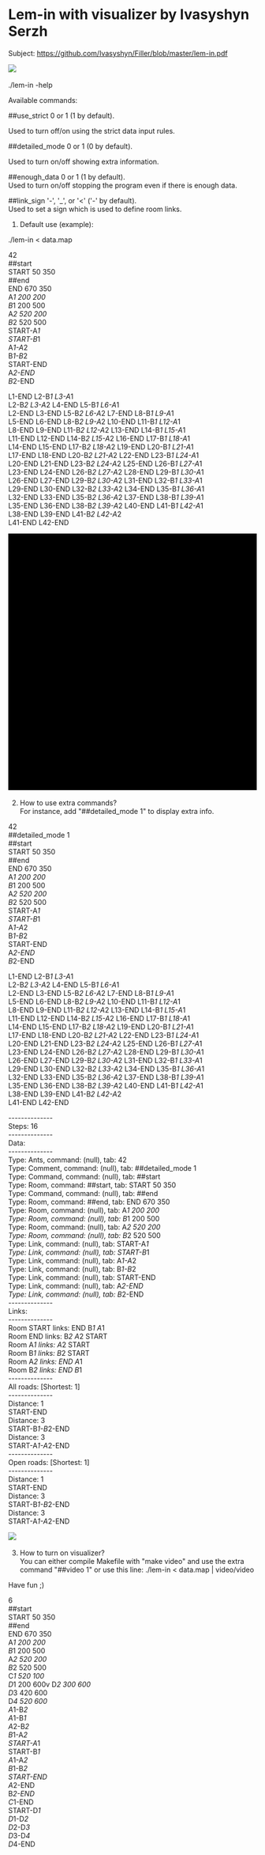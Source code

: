 # Lem-in with visualizer by Ivasyshyn Serzh
Subject: https://github.com/Ivasyshyn/Filler/blob/master/lem-in.pdf

<img src="https://github.com/Ivasyshyn/Lem_in/blob/master/gif3.gif"></img>

./lem-in -help<br />

Available commands:<br />

##use_strict    0 or 1 (1 by default).<br />

  Used to turn off/on using the strict data input rules.<br />

##detailed_mode 0 or 1 (0 by default).<br />

  Used to turn on/off showing extra information.<br />

##enough_data   0 or 1 (1 by default).<br />
  Used to turn on/off stopping the program even if there is enough data.<br />

##link_sign     '-', '_', or '<' ('-' by default).<br />
  Used to set a sign which is used to define room links.<br />


1. Default use (example):<br />

./lem-in < data.map<br />

42<br />
##start<br />
START 50 350<br />
##end<br />
END 670 350<br />
A*1 200 200<br />
B*1 200 500<br />
A*2 520 200<br />
B*2 520 500<br />
START-A*1<br />
START-B*1<br />
A*1-A*2<br />
B*1-B*2<br />
START-END<br />
A*2-END<br />
B*2-END<br />

L1-END L2-B*1 L3-A*1<br />
L2-B*2 L3-A*2 L4-END L5-B*1 L6-A*1<br />
L2-END L3-END L5-B*2 L6-A*2 L7-END L8-B*1 L9-A*1<br />
L5-END L6-END L8-B*2 L9-A*2 L10-END L11-B*1 L12-A*1<br />
L8-END L9-END L11-B*2 L12-A*2 L13-END L14-B*1 L15-A*1<br />
L11-END L12-END L14-B*2 L15-A*2 L16-END L17-B*1 L18-A*1<br />
L14-END L15-END L17-B*2 L18-A*2 L19-END L20-B*1 L21-A*1<br />
L17-END L18-END L20-B*2 L21-A*2 L22-END L23-B*1 L24-A*1<br />
L20-END L21-END L23-B*2 L24-A*2 L25-END L26-B*1 L27-A*1<br />
L23-END L24-END L26-B*2 L27-A*2 L28-END L29-B*1 L30-A*1<br />
L26-END L27-END L29-B*2 L30-A*2 L31-END L32-B*1 L33-A*1<br />
L29-END L30-END L32-B*2 L33-A*2 L34-END L35-B*1 L36-A*1<br />
L32-END L33-END L35-B*2 L36-A*2 L37-END L38-B*1 L39-A*1<br />
L35-END L36-END L38-B*2 L39-A*2 L40-END L41-B*1 L42-A*1<br />
L38-END L39-END L41-B*2 L42-A*2<br />
L41-END L42-END<br />

<img src="https://github.com/Ivasyshyn/Lem_in/blob/master/gif1.gif"></img>

2. How to use extra commands?<br />
For instance, add "##detailed_mode 1" to display extra info.<br />

42<br />
##detailed_mode 1<br />
##start<br />
START 50 350<br />
##end<br />
END 670 350<br />
A*1 200 200<br />
B*1 200 500<br />
A*2 520 200<br />
B*2 520 500<br />
START-A*1<br />
START-B*1<br />
A*1-A*2<br />
B*1-B*2<br />
START-END<br />
A*2-END<br />
B*2-END<br />

L1-END L2-B*1 L3-A*1<br />
L2-B*2 L3-A*2 L4-END L5-B*1 L6-A*1<br />
L2-END L3-END L5-B*2 L6-A*2 L7-END L8-B*1 L9-A*1<br />
L5-END L6-END L8-B*2 L9-A*2 L10-END L11-B*1 L12-A*1<br />
L8-END L9-END L11-B*2 L12-A*2 L13-END L14-B*1 L15-A*1<br />
L11-END L12-END L14-B*2 L15-A*2 L16-END L17-B*1 L18-A*1<br />
L14-END L15-END L17-B*2 L18-A*2 L19-END L20-B*1 L21-A*1<br />
L17-END L18-END L20-B*2 L21-A*2 L22-END L23-B*1 L24-A*1<br />
L20-END L21-END L23-B*2 L24-A*2 L25-END L26-B*1 L27-A*1<br />
L23-END L24-END L26-B*2 L27-A*2 L28-END L29-B*1 L30-A*1<br />
L26-END L27-END L29-B*2 L30-A*2 L31-END L32-B*1 L33-A*1<br />
L29-END L30-END L32-B*2 L33-A*2 L34-END L35-B*1 L36-A*1<br />
L32-END L33-END L35-B*2 L36-A*2 L37-END L38-B*1 L39-A*1<br />
L35-END L36-END L38-B*2 L39-A*2 L40-END L41-B*1 L42-A*1<br />
L38-END L39-END L41-B*2 L42-A*2<br />
L41-END L42-END<br />

--------------<br />
Steps: 16<br />
--------------<br />
Data:<br />
--------------<br />
Type: Ants, command: (null), tab: 42<br />
Type: Comment, command: (null), tab: ##detailed_mode 1<br />
Type: Command, command: (null), tab: ##start<br />
Type: Room, command: ##start, tab: START 50 350<br />
Type: Command, command: (null), tab: ##end<br />
Type: Room, command: ##end, tab: END 670 350<br />
Type: Room, command: (null), tab: A*1 200 200<br />
Type: Room, command: (null), tab: B*1 200 500<br />
Type: Room, command: (null), tab: A*2 520 200<br />
Type: Room, command: (null), tab: B*2 520 500<br />
Type: Link, command: (null), tab: START-A*1<br />
Type: Link, command: (null), tab: START-B*1<br />
Type: Link, command: (null), tab: A*1-A*2<br />
Type: Link, command: (null), tab: B*1-B*2<br />
Type: Link, command: (null), tab: START-END<br />
Type: Link, command: (null), tab: A*2-END<br />
Type: Link, command: (null), tab: B*2-END<br />
--------------<br />
Links:<br />
--------------<br />
Room START links: END B*1 A*1<br />
Room END links: B*2 A*2 START<br />
Room A*1 links: A*2 START<br />
Room B*1 links: B*2 START<br />
Room A*2 links: END A*1<br />
Room B*2 links: END B*1<br />
--------------<br />
All roads: [Shortest: 1]<br />
--------------<br />
Distance: 1<br />
START-END<br />
Distance: 3<br />
START-B*1-B*2-END<br />
Distance: 3<br />
START-A*1-A*2-END<br />
--------------<br />
Open roads: [Shortest: 1]<br />
--------------<br />
Distance: 1<br />
START-END<br />
Distance: 3<br />
START-B*1-B*2-END<br />
Distance: 3<br />
START-A*1-A*2-END<br />

<img src="https://github.com/Ivasyshyn/Lem_in/blob/master/gif2.gif"></img>

3. How to turn on visualizer?<br />
You can either compile Makefile with "make video" and use the extra command "##video 1" or use this line: ./lem-in < data.map | video/video<br />

Have fun ;)<br />

6<br />
##start<br />
START 50 350<br />
##end<br />
END 670 350<br />
A*1 200 200<br />
B*1 200 500<br />
A*2 520 200<br />
B*2 520 500<br />
C*1 520 100<br />
D*1 200 600v
D*2 300 600<br />
D*3 420 600<br />
D*4 520 600<br />
A*1-B*2<br />
A*1-B*1<br />
A*2-B*2<br />
B*1-A*2<br />
START-A*1<br />
START-B*1<br />
A*1-A*2<br />
B*1-B*2<br />
START-END<br />
A*2-END<br />
B*2-END<br />
C*1-END<br />
START-D*1<br />
D*1-D*2<br />
D*2-D*3<br />
D*3-D*4<br />
D*4-END<br />
